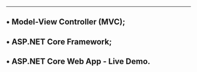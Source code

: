 ---------------------------------
• Model-View Controller (MVC);
---------------------------------
• ASP.NET Core Framework;
--------------------------------------
• ASP.NET Core Web App - Live Demo.
-------------------------------------
